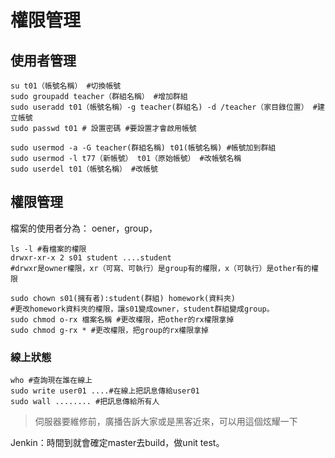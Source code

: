 # 權限管理

## 使用者管理

```shell
su t01（帳號名稱） #切換帳號
sudo groupadd teacher（群組名稱） #增加群組
sudo useradd t01（帳號名稱）-g teacher(群組名) -d /teacher（家目錄位置） #建立帳號
sudo passwd t01 # 設置密碼 #要設置才會啟用帳號
```

```shell
sudo usermod -a -G teacher(群組名稱) t01(帳號名稱) #帳號加到群組
sudo usermod -l t77（新帳號） t01（原始帳號） #改帳號名稱
sudo userdel t01（帳號名稱） #改帳號
```

## 權限管理

檔案的使用者分為：
oener，group，

```shell
ls -l #看檔案的權限
drwxr-xr-x 2 s01 student ....student  
#drwxr是owner權限，xr（可寫、可執行）是group有的權限，x（可執行）是other有的權限
```

```shell
sudo chown s01(擁有者):student(群組) homework(資料夾)
#更改homework資料夾的權限，讓s01變成owner，student群組變成group。
sudo chmod o-rx 檔案名稱 #更改權限，把other的rx權限拿掉
sudo chmod g-rx * #更改權限，把group的rx權限拿掉
```


### 線上狀態
```shell
who #查詢現在誰在線上
sudo write user01 ....#在線上把訊息傳給user01
sudo wall ........ #把訊息傳給所有人
```
> 伺服器要維修前，廣播告訴大家或是黑客近來，可以用這個炫耀一下


Jenkin：時間到就會確定master去build，做unit test。